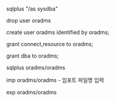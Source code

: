 sqlplus "/as sysdba"


drop user oradms


create user oradms
identified by oradms;


grant connect,resource to oradms;

grant dba to oradms;

sqlplus oradms/oradms


imp oradms/oradms
     - 임포트 파일명 입력


exp oradms/oradms